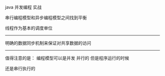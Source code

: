 java 并发编程 实战


串行编程模型和异步编程模型之间找到平衡


线程作为基本的调度单位 


----

明确的数据同步机制来保证对共享数据的访问

---

值得注意的是： 编程模型可以是并发 并行的 但是程序运行的时候  

还是串行执行的





